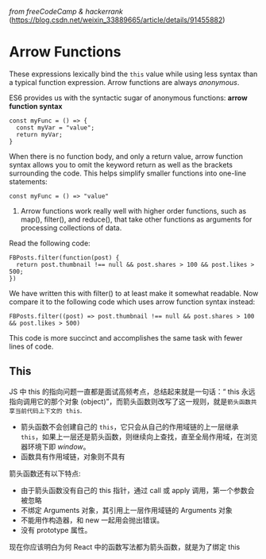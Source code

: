 _from freeCodeCamp & hackerrank_
(https://blog.csdn.net/weixin_33889665/article/details/91455882)

# Arrow Functions

These expressions lexically bind the `this` value while using less syntax than a typical function expression. Arrow functions are always _anonymous_.

ES6 provides us with the syntactic sugar of anonymous functions: **arrow function syntax**
```
const myFunc = () => {
  const myVar = "value";
  return myVar;
}
```
When there is no function body, and only a return value, arrow function syntax allows you to omit the keyword return as well as the brackets surrounding the code. This helps simplify smaller functions into one-line statements:
```
const myFunc = () => "value"
```
1. Arrow functions work really well with higher order functions, such as map(), filter(), and reduce(), that take other functions as arguments for processing collections of data.

Read the following code:
```
FBPosts.filter(function(post) {
  return post.thumbnail !== null && post.shares > 100 && post.likes > 500;
})
```
We have written this with filter() to at least make it somewhat readable. Now compare it to the following code which uses arrow function syntax instead:
```
FBPosts.filter((post) => post.thumbnail !== null && post.shares > 100 && post.likes > 500)
```
This code is more succinct and accomplishes the same task with fewer lines of code.

## This
JS 中 this 的指向问题一直都是面试高频考点，总结起来就是一句话：“ this 永远指向调用它的那个对象 (object)”，而箭头函数则改写了这一规则，就是`箭头函数共享当前代码上下文的 this`. 
* 箭头函数不会创建自己的 `this`，它只会从自己的作用域链的上一层继承 `this`，如果上一层还是箭头函数，则继续向上查找，直至全局作用域，在浏览器环境下即 _window_。
* 函数具有作用域链，对象则不具有

箭头函数还有以下特点:
* 由于箭头函数没有自己的 this 指针，通过 call 或 apply 调用，第一个参数会被忽略
* 不绑定 Arguments 对象，其引用上一层作用域链的 Arguments 对象
* 不能用作构造器，和 new 一起用会抛出错误。
* 没有 prototype 属性。

现在你应该明白为何 React 中的函数写法都为箭头函数，就是为了绑定 this


